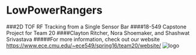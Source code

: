 # LowPowerRangers
###2D TOF RF Tracking from a Single Sensor Bar
####18-549 Capstone Project for Team 20
####Clayton Ritcher, Nora Shoemaker, and Shashwat Srivastava
#####For more information, check out our website
https://www.ece.cmu.edu/~ece549/spring16/team20/website/
![logo](https://github.com/nshoemaker/LowPowerRangers/blob/master/www/images/logo.jpg)
